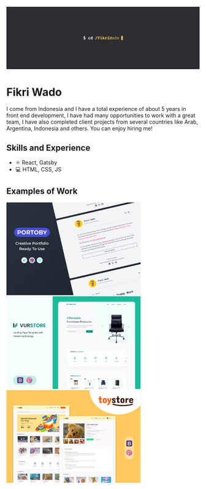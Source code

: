![Fikri Wado](https://github.com/fikriwado/fikriwado/blob/main/assets/banner.jpg)

# Fikri Wado
I come from Indonesia and I have a total experience of about 5 years in front end development, I have had many opportunities to work with a great team, I have also completed client projects from several countries like Arab, Argentina, Indonesia and others. You can enjoy hiring me!

## Skills and Experience
* ⚛ React, Gatsby
* 💻 HTML, CSS, JS

## Examples of Work
<img src="https://github.com/fikriwado/fikriwado/blob/main/assets/works/1.jpg" width="350" > <img src="https://github.com/fikriwado/fikriwado/blob/main/assets/works/2.jpg" width="350" > <img src="https://github.com/fikriwado/fikriwado/blob/main/assets/works/3.jpg" width="350" >